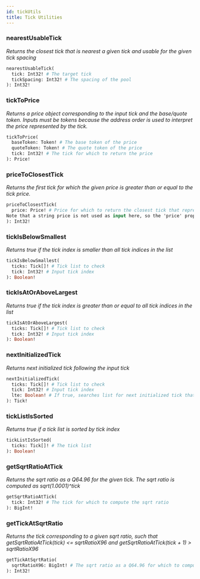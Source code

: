 ```yaml
---
id: tickUtils
title: Tick Utilities
---
```


### nearestUsableTick

_Returns the closest tick that is nearest a given tick and usable for the given tick spacing_

```graphql
nearestUsableTick(
  tick: Int32! # The target tick
  tickSpacing: Int32! # The spacing of the pool
): Int32!
```

### tickToPrice

_Returns a price object corresponding to the input tick and the base/quote token. Inputs must be tokens because the address order is used to interpret the price represented by the tick._

```graphql
tickToPrice(
  baseToken: Token! # The base token of the price
  quoteToken: Token! # The quote token of the price
  tick: Int32! # The tick for which to return the price
): Price!
```

### priceToClosestTick

_Returns the first tick for which the given price is greater than or equal to the tick price._

```graphql
priceToClosestTick(
  price: Price! # Price for which to return the closest tick that represents a price less than or equal to the input price, i.e. the price of the returned tick is less than or equal to the input price.
Note that a string price is not used as input here, so the 'price' property of the Price type can have any value without affecting the results.
): Int32!
```

### tickIsBelowSmallest

_Returns true if the tick index is smaller than all tick indices in the list_

```graphql
tickIsBelowSmallest(
  ticks: Tick[]! # Tick list to check
  tick: Int32! # Input tick index
): Boolean!
```

### tickIsAtOrAboveLargest

_Returns true if the tick index is greater than or equal to all tick indices in the list_

```graphql
tickIsAtOrAboveLargest(
  ticks: Tick[]! # Tick list to check
  tick: Int32! # Input tick index
): Boolean!
```

### nextInitializedTick

_Returns next initialized tick following the input tick_

```graphql
nextInitializedTick(
  ticks: Tick[]! # Tick list to check
  tick: Int32! # Input tick index
  lte: Boolean! # If true, searches list for next initialized tick that has index less than or equal to the input tick index
): Tick!
```

### tickListIsSorted

_Returns true if a tick list is sorted by tick index_

```graphql
tickListIsSorted(
  ticks: Tick[]! # The tick list
): Boolean!
```

### getSqrtRatioAtTick

_Returns the sqrt ratio as a Q64.96 for the given tick. The sqrt ratio is computed as sqrt(1.0001)^tick_

```graphql
getSqrtRatioAtTick(
  tick: Int32! # The tick for which to compute the sqrt ratio
): BigInt!
```

### getTickAtSqrtRatio

_Returns the tick corresponding to a given sqrt ratio, such that getSqrtRatioAtTick(tick) <= sqrtRatioX96 and getSqrtRatioAtTick(tick + 1) > sqrtRatioX96_

```graphql
getTickAtSqrtRatio(
  sqrtRatioX96: BigInt! # The sqrt ratio as a Q64.96 for which to compute the tick
): Int32!
```
